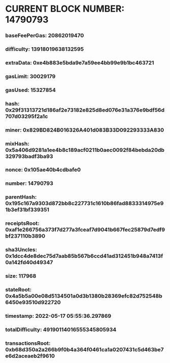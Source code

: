 # CURRENT BLOCK NUMBER: 14790793

### baseFeePerGas: 20862019470
### difficulty: 13918019638132595
### extraData: 0xe4b883e5bda9e7a59ee4bb99e9b1bc463721
### gasLimit: 30029179
### gasUsed: 15327854
### hash: 0x29f31313721d186af2e73182e825d8ed076e31a376e9bdf56d707d03295f2a1c
### miner: 0x829BD824B016326A401d083B33D092293333A830
### mixHash: 0x5a406d9281a1ee4b8c189acf0211b0aec0092f84bebda20db329793badf3ba93
### nonce: 0x105ae40b4cdbafe0
### number: 14790793
### parentHash: 0x195c167a9303d872bb8c227731c1610b86fad8833314975e91b3ef31bf339351
### receiptsRoot: 0xaf1e266756a373f7d277a3fceaf7d9041b667fec25879d7edf9bf237110b3890
### sha3Uncles: 0x1dcc4de8dec75d7aab85b567b6ccd41ad312451b948a7413f0a142fd40d49347
### size: 117968
### stateRoot: 0x4a5b5a00e08d5134501a0d3b1380b28369efc82d752548b6450e93510d922720
### timestamp: 2022-05-17 05:55:36.297869
### totalDifficulty: 49190114016555345805934
### transactionsRoot: 0xb68d350a2a266b9f0b4a364f0461ca1a0207431c5d463be7e6d2aceaeb2f9610
